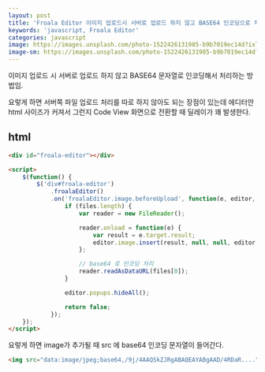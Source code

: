 ```yaml
---
layout: post
title: 'Froala Editor 이미지 업로드시 서버로 업로드 하지 않고 BASE64 인코딩으로 처리하기'
keywords: 'javascript, Froala Editor'
categories: javascript
image: https://images.unsplash.com/photo-1522426131985-b9b7019ec14d?ixlib=rb-1.2.1&q=80&fm=jpg&crop=entropy&cs=tinysrgb&w=2000&h=1200&fit=crop&ixid=eyJhcHBfaWQiOjF9
image-sm: https://images.unsplash.com/photo-1522426131985-b9b7019ec14d?ixlib=rb-1.2.1&q=80&fm=jpg&crop=entropy&cs=tinysrgb&w=500&h=300&fit=crop&ixid=eyJhcHBfaWQiOjF9
---
```


이미지 업로드 시 서버로 업로드 하지 않고 BASE64 문자열로 인코딩해서 처리하는 방법임.

요렇게 하면 서버쪽 파일 업로드 처리를 따로 하지 않아도 되는 장점이 있는데 에디터안 html 사이즈가 커져서 그런지 Code View 화면으로 전환할 때 딜레이가 꽤 발생한다.

## html

```html
<div id="froala-editor"></div>

<script>
    $(function() {
        $('div#froala-editor')
            .froalaEditor()
            .on('froalaEditor.image.beforeUpload', function(e, editor, files) {
                if (files.length) {
                    var reader = new FileReader();

                    reader.onload = function(e) {
                        var result = e.target.result;
                        editor.image.insert(result, null, null, editor.image.get());
                    };

                    // base64 로 인코딩 처리
                    reader.readAsDataURL(files[0]);
                }

                editor.popups.hideAll();

                return false;
            });
    });
</script>
```

요렇게 하면 image가 추가될 때 src 에 base64 인코딩 문자열이 들어간다.

```html
<img src="data:image/jpeg;base64,/9j/4AAQSkZJRgABAQEAYABgAAD/4RDaR...." style="width: 300px;" class="fr-fic fr-dib" />
```
